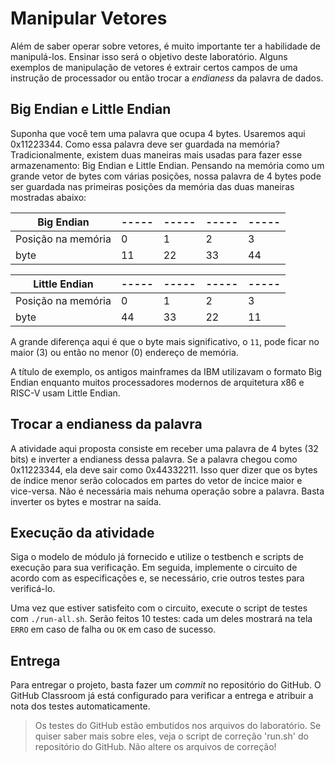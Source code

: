 # Manipular Vetores

Além de saber operar sobre vetores, é muito importante ter a habilidade de manipulá-los. Ensinar isso será o objetivo deste laboratório. Alguns exemplos de manipulação de vetores é extrair certos campos de uma instrução de processador ou então trocar a *endianess* da palavra de dados.

## Big Endian e Little Endian

Suponha que você tem uma palavra que ocupa 4 bytes. Usaremos aqui 0x11223344. Como essa palavra deve ser guardada na memória? Tradicionalmente, existem duas maneiras mais usadas para fazer esse armazenamento: Big Endian e Little Endian. Pensando na memória como um grande vetor de bytes com várias posições, nossa palavra de 4 bytes pode ser guardada nas primeiras posições da memória das duas maneiras mostradas abaixo:

| Big Endian         |-----|-----|-----|-----|
|--------------------|-----|-----|-----|-----|
| Posição na memória |  0  |  1  |  2  |  3  |
|        byte        |  11 |  22 | 33  |  44 |

| Little Endian      |-----|-----|-----|-----|
|--------------------|-----|-----|-----|-----|
| Posição na memória |  0  |  1  |  2  |  3  |
|        byte        |  44 |  33 | 22  |  11 |

A grande diferença aqui é que o byte mais significativo, o `11`, pode ficar no maior (3) ou então no menor (0) endereço de memória.

A título de exemplo, os antigos mainframes da IBM utilizavam o formato Big Endian enquanto muitos processadores modernos de arquitetura x86 e RISC-V usam Little Endian.

## Trocar a endianess da palavra

A atividade aqui proposta consiste em receber uma palavra de 4 bytes (32 bits) e inverter a endianess dessa palavra. Se a palavra chegou como 0x11223344, ela deve sair como 0x44332211. Isso quer dizer que os bytes de índice menor serão colocados em partes do vetor de íncice maior e vice-versa. Não é necessária mais nehuma operação sobre a palavra. Basta inverter os bytes e mostrar na saída.

## Execução da atividade

Siga o modelo de módulo já fornecido e utilize o testbench e scripts de execução para sua verificação. Em seguida, implemente o circuito de acordo com as especificações e, se necessário, crie outros testes para verificá-lo.

Uma vez que estiver satisfeito com o circuito, execute o script de testes com `./run-all.sh`. Serão feitos 10 testes: cada um deles mostrará na tela `ERRO` em caso de falha ou `OK` em caso de sucesso.

## Entrega

Para entregar o projeto, basta fazer um *commit* no repositório do GitHub. O GitHub Classroom já está configurado para verificar a entrega e atribuir a nota dos testes automaticamente.

> Os testes do GitHub estão embutidos nos arquivos do laboratório. Se quiser saber mais sobre eles, veja o script de correção 'run.sh' do repositório do GitHub. Não altere os arquivos de correção!